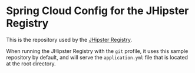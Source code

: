 # Spring Cloud Config for the JHipster Registry

This is the repository used by the [JHipster Registry](https://github.com/jhipster/jhipster-registry).

When running the JHipster Registry with the `git` profile, it uses this sample repository by default, and will serve the `application.yml` file that is located at the root directory.


